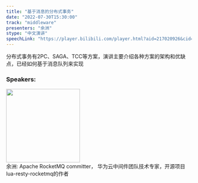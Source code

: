 ```yaml
---
title: "基于消息的分布式事务"
date: "2022-07-30T15:30:00"
track: "middleware"
presenters: "余洲"
stype: "中文演讲"
speechLink: "https://player.bilibili.com/player.html?aid=217020926&cid=806279693&page=1"
---
```

分布式事务有2PC、SAGA、TCC等方案，演讲主要介绍各种方案的架构和优缺点，已经如何基于消息队列来实现
 ### Speakers: 
 <img src="images/speaker/1223.png" width="200" /><br>余洲: Apache RocketMQ committer， 华为云中间件团队技术专家，开源项目lua-resty-rocketmq的作者

 
